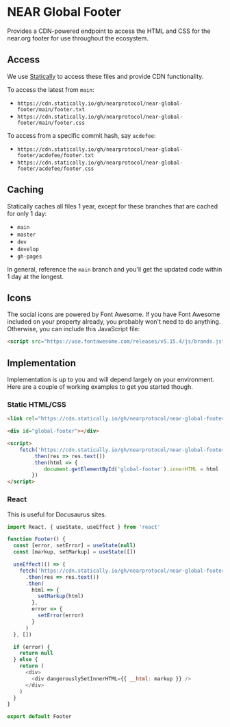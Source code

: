 # NEAR Global Footer

Provides a CDN-powered endpoint to access the HTML and CSS for the near.org footer for use throughout the ecosystem.

## Access

We use [Statically](https://statically.io/) to access these files and provide CDN functionality.

To access the latest from `main`:

- `https://cdn.statically.io/gh/nearprotocol/near-global-footer/main/footer.txt`
- `https://cdn.statically.io/gh/nearprotocol/near-global-footer/main/footer.css`

To access from a specific commit hash, say `acdefee`:

- `https://cdn.statically.io/gh/nearprotocol/near-global-footer/acdefee/footer.txt`
- `https://cdn.statically.io/gh/nearprotocol/near-global-footer/acdefee/footer.css`

## Caching

Statically caches all files 1 year, except for these branches that are cached for only 1 day:

- `main`
- `master`
- `dev`
- `develop`
- `gh-pages`

In general, reference the `main` branch and you'll get the updated code within 1 day at the longest.

## Icons

The social icons are powered by Font Awesome. If you have Font Awesome included on your property already, you probably won't need to do anything. Otherwise, you can include this JavaScript file:

```html
<script src="https://use.fontawesome.com/releases/v5.15.4/js/brands.js"></script>
```

## Implementation

Implementation is up to you and will depend largely on your environment. Here are a couple of working examples to get you started though.

### Static HTML/CSS

```html
<link rel="https://cdn.statically.io/gh/nearprotocol/near-global-footer/main/footer.css">

<div id="global-footer"></div>

<script>
    fetch('https://cdn.statically.io/gh/nearprotocol/near-global-footer/main/footer.txt')
        .then(res => res.text())
        .then(html => {
            document.getElementById('global-footer').innerHTML = html
        })
</script>
```

### React

This is useful for Docusaurus sites.

```js
import React, { useState, useEffect } from 'react'

function Footer() {
  const [error, setError] = useState(null)
  const [markup, setMarkup] = useState([])

  useEffect(() => {
    fetch('https://cdn.statically.io/gh/nearprotocol/near-global-footer/acdefee/footer.txt')
      .then(res => res.text())
      .then(
        html => {
          setMarkup(html)
        },
        error => {
          setError(error)
        }
      )
  }, [])

  if (error) {
    return null
  } else {
    return (
      <div>
        <div dangerouslySetInnerHTML={{ __html: markup }} />
      </div>
    )
  }
}

export default Footer
```